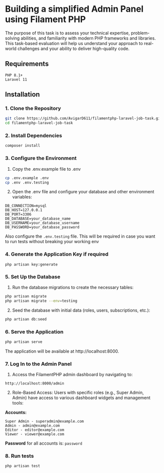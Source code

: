 # Building a simplified Admin Panel using Filament PHP
The purpose of this task is to assess your technical expertise, problem-solving abilities, and
familiarity with modern PHP frameworks and libraries. This task-based evaluation will help us
understand your approach to real-world challenges and your ability to deliver high-quality code.

## Requirements
```
PHP 8.1+
Laravel 11
```

## Installation

### 1. Clone the Repository
```bash
git clone https://github.com/AvigarD611/filamentphp-laravel-job-task.git
cd filamentphp-laravel-job-task
```

### 2. Install Dependencies
```bash
composer install
```

### 3. Configure the Environment
1. Copy the .env.example file to .env
```bash
cp .env.example .env 
cp .env .env.testing
```

2. Open the .env file and configure your database and other environment variables:
```
DB_CONNECTION=mysql
DB_HOST=127.0.0.1
DB_PORT=3306
DB_DATABASE=your_database_name
DB_USERNAME=your_database_username
DB_PASSWORD=your_database_password 
```
Also configure the <code>.env.testing</code> file. This will be required in case you want to run tests 
without breaking your working env

### 4. Generate the Application Key if required
```
php artisan key:generate
```

### 5. Set Up the Database
1. Run the database migrations to create the necessary tables:
```bash
php artisan migrate
php artisan migrate --env=testing
```
2. Seed the database with initial data (roles, users, subscriptions, etc.):
```bash
php artisan db:seed 
```

### 6. Serve the Application
```bash
php artisan serve
```
The application will be available at http://localhost:8000.

### 7. Log In to the Admin Panel
1. Access the FilamentPHP admin dashboard by navigating to:
```
http://localhost:8000/admin
```
2. Role-Based Access: Users with specific roles (e.g., Super Admin, Admin) have access to various dashboard widgets and management tools:

<b>Accounts:</b>
```
Super Admin - superadmin@example.com
Admin - admin@example.com
Editor - editor@example.com
Viewer - viewer@example.com
```
<b>Password</b> for all accounts is:
```password```

### 8. Run tests
```
php artisan test
```
